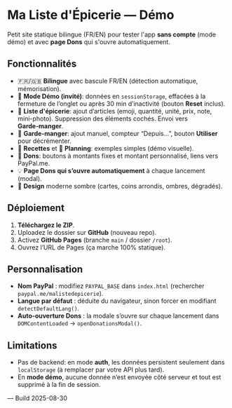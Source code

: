 # Ma Liste d'Épicerie — Démo

Petit site statique bilingue (FR/EN) pour tester l'app **sans compte** (mode démo) et avec **page Dons** qui s'ouvre automatiquement.

## Fonctionnalités
- 🇫🇷/🇬🇧 **Bilingue** avec bascule FR/EN (détection automatique, mémorisation).
- 🧪 **Mode Démo (invité)**: données en `sessionStorage`, effacées à la fermeture de l’onglet ou après 30 min d’inactivité (bouton **Reset** inclus).
- 🧾 **Liste d'épicerie**: ajout d’articles (emoji, quantité, unité, prix, note, mini-photo). Suppression des éléments cochés. Envoi vers **Garde‑manger**.
- 🥫 **Garde‑manger**: ajout manuel, compteur “Depuis…”, bouton **Utiliser** pour décrémenter.
- 🍳 **Recettes** et 📅 **Planning**: exemples simples (démo visuelle).
- 💛 **Dons**: boutons à montants fixes et montant personnalisé, liens vers PayPal.me.
- 💡 **Page Dons qui s’ouvre automatiquement** à chaque lancement (modal).
- 🎨 **Design** moderne sombre (cartes, coins arrondis, ombres, dégradés).

## Déploiement
1. **Téléchargez le ZIP**.
2. Uploadez le dossier sur **GitHub** (nouveau repo).
3. Activez **GitHub Pages** (branche `main` / dossier `/root`).
4. Ouvrez l’URL de Pages (ça marche 100% statique).

## Personnalisation
- **Nom PayPal** : modifiez `PAYPAL_BASE` dans `index.html` (rechercher `paypal.me/malistedepicerie`).
- **Langue par défaut** : déduite du navigateur, sinon forcer en modifiant `detectDefaultLang()`.
- **Auto‑ouverture Dons** : la modale s’ouvre sur chaque lancement dans `DOMContentLoaded` → `openDonationsModal()`.

## Limitations
- Pas de backend: en mode **auth**, les données persistent seulement dans `localStorage` (à remplacer par votre API plus tard).
- En **mode démo**, aucune donnée n’est envoyée côté serveur et tout est supprimé à la fin de session.

— Build 2025-08-30
